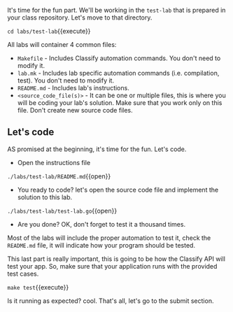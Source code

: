 It's time for the fun part. We'll be working in the `test-lab` that is
prepared in your class repository. Let's move to that directory.

`cd labs/test-lab`{{execute}}

All labs will container 4 common files:

- `Makefile` - Includes Classify automation commands. You don't need
  to modify it.
- `lab.mk` - Includes lab specific automation commands
  (i.e. compilation, test). You don't need to modify it.
- `README.md` - Includes lab's instructions.
- `<source_code_file(s)>` - It can be one or multiple files, this is
  where you will be coding your lab's solution. Make sure that you
  work only on this file. Don't create new source code files.


## Let's code

AS promised at the beginning, it's time for the fun. Let's code.

- Open the instructions file

`./labs/test-lab/README.md`{{open}}

- You ready to code? let's open the source code file and implement the
solution to this lab.

`./labs/test-lab/test-lab.go`{{open}}

- Are you done? OK, don't forget to test it a thousand times.

Most of the labs will include the proper automation to test it, check
the `README.md` file, it will indicate how your program should be
tested.

This last part is really important, this is going to be how the Classify
API will test your app. So, make sure that your application runs with
the provided test cases.

``make test``{{execute}}

Is it running as expected? cool. That's all, let's go to the submit section.
